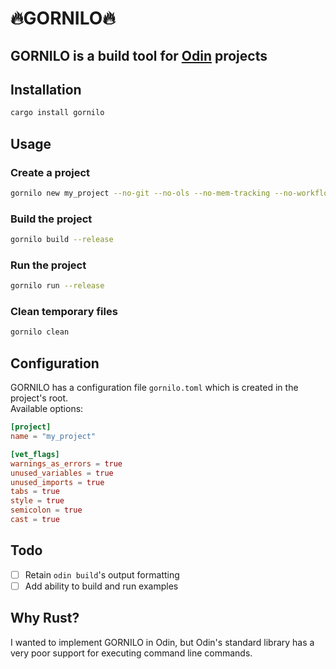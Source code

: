 # 🔥GORNILO🔥

## GORNILO is a build tool for [Odin](https://odin-lang.org) projects

## Installation
```bash
cargo install gornilo
```

## Usage
### Create a project
```bash
gornilo new my_project --no-git --no-ols --no-mem-tracking --no-workflows
```
### Build the project
```bash
gornilo build --release
```
### Run the project
```bash
gornilo run --release
```

### Clean temporary files
```bash
gornilo clean
```

## Configuration
GORNILO has a configuration file `gornilo.toml` which is created in the project's root.<br>
Available options:<br>
```toml
[project]
name = "my_project"

[vet_flags]
warnings_as_errors = true
unused_variables = true
unused_imports = true
tabs = true
style = true
semicolon = true
cast = true
```

## Todo
- [ ] Retain `odin build`'s output formatting
- [ ] Add ability to build and run examples

## Why Rust?
I wanted to implement GORNILO in Odin, but Odin's standard library has a very poor support for executing command line commands.
